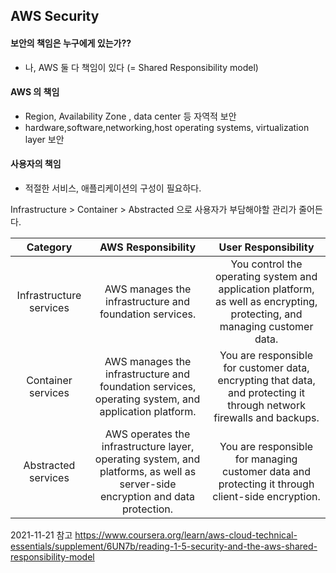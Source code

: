 ## AWS Security



#### 보안의 책임은 누구에게 있는가??
* 나, AWS 둘 다 책임이 있다 (= Shared Responsibility model)

#### AWS 의 책임
* Region, Availability Zone , data center 등 자역적 보안
* hardware,software,networking,host operating systems, virtualization layer 보안


#### 사용자의 책임
* 적절한 서비스, 애플리케이션의 구성이 필요하다.

Infrastructure > Container > Abstracted 으로 사용자가 부담해야할 관리가 줄어든다.

|Category|AWS Responsibility|User Responsibility|
|:---:|:---:|:---:|
|Infrastructure services|AWS manages the infrastructure and foundation services.|You control the operating system and application platform, as well as encrypting, protecting, and managing customer data.|
|Container services|AWS manages the infrastructure and foundation services, operating system, and application platform.|You are responsible for customer data, encrypting that data, and protecting it through network firewalls and backups.|
|Abstracted services|AWS operates the infrastructure layer, operating system, and platforms, as well as server-side encryption and data protection.|You are responsible for managing customer data and protecting it through client-side encryption.|

2021-11-21 참고
https://www.coursera.org/learn/aws-cloud-technical-essentials/supplement/6UN7b/reading-1-5-security-and-the-aws-shared-responsibility-model
